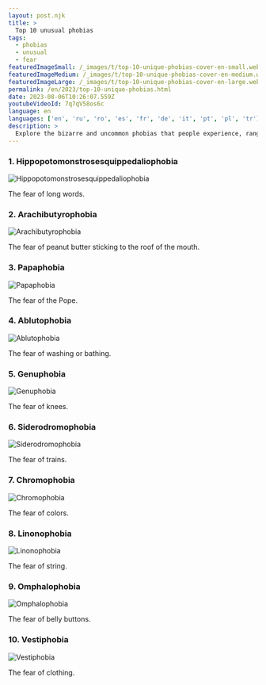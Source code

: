 ```yaml
---
layout: post.njk
title: >
  Top 10 unusual phobias
tags:
  - phobias
  - unusual
  - fear
featuredImageSmall: /_images/t/top-10-unique-phobias-cover-en-small.webp
featuredImageMedium: /_images/t/top-10-unique-phobias-cover-en-medium.webp
featuredImageLarge: /_images/t/top-10-unique-phobias-cover-en-large.webp
permalink: /en/2023/top-10-unique-phobias.html
date: 2023-08-06T10:26:07.559Z
youtubeVideoId: 7q7qV58os6c
language: en
languages: ['en', 'ru', 'ro', 'es', 'fr', 'de', 'it', 'pt', 'pl', 'tr']
description: >
  Explore the bizarre and uncommon phobias that people experience, ranging from the fear of long words to the fear of peanut butter sticking to the roof of the mouth.
---
```


### 1. Hippopotomonstrosesquippedaliophobia

![Hippopotomonstrosesquippedaliophobia](/_images/6/6ea203141e4391fea71ccef140f84031-medium.webp)

The fear of long words.

### 2. Arachibutyrophobia

![Arachibutyrophobia](/_images/3/38e0c8ecdb7cb94452a9c83cedff9502-medium.webp)

The fear of peanut butter sticking to the roof of the mouth.

### 3. Papaphobia

![Papaphobia](/_images/2/24c7dcf67b1d7918ec9bae35a006fefc-medium.webp)

The fear of the Pope.

### 4. Ablutophobia

![Ablutophobia](/_images/a/a28dcca95b3b512e50446b729b450c0e-medium.webp)

The fear of washing or bathing.

### 5. Genuphobia

![Genuphobia](/_images/9/961f099d585db40cbb1f975395a54b92-medium.webp)

The fear of knees.

### 6. Siderodromophobia

![Siderodromophobia](/_images/2/210bf4f9970abfeb640849f31c29f517-medium.webp)

The fear of trains.

### 7. Chromophobia

![Chromophobia](/_images/3/36b2a93d9646b0e0ec0de86750c18292-medium.webp)

The fear of colors.

### 8. Linonophobia

![Linonophobia](/_images/7/7ae8214317c14820377601b8747c7af0-medium.webp)

The fear of string.

### 9. Omphalophobia

![Omphalophobia](/_images/5/56dbeef563e996ecd04ef866defaecbf-medium.webp)

The fear of belly buttons.

### 10. Vestiphobia

![Vestiphobia](/_images/f/f6901f6ac61df41083bc010505751316-medium.webp)

The fear of clothing.

